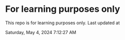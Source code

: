 # For learning purposes only
This repo is for learning purposes only.
Last updated at

Saturday, May 4, 2024 7:12:27 AM

